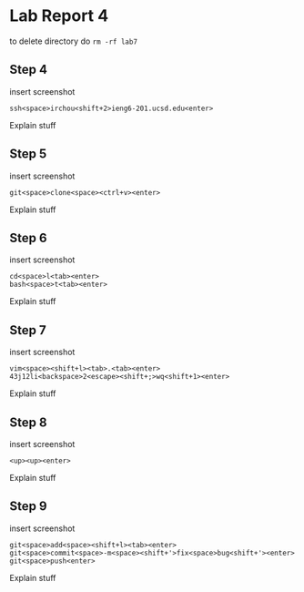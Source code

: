 # Lab Report 4
to delete directory do `rm -rf lab7`
## Step 4
insert screenshot
```
ssh<space>irchou<shift+2>ieng6-201.ucsd.edu<enter>
```
Explain stuff

## Step 5
insert screenshot
```
git<space>clone<space><ctrl+v><enter>
```
Explain stuff

## Step 6
insert screenshot
```
cd<space>l<tab><enter>
bash<space>t<tab><enter>
```
Explain stuff

## Step 7
insert screenshot
```
vim<space><shift+l><tab>.<tab><enter>
43j12li<backspace>2<escape><shift+;>wq<shift+1><enter>
```
Explain stuff

## Step 8
insert screenshot
```
<up><up><enter>
```
Explain stuff

## Step 9
insert screenshot
```
git<space>add<space><shift+l><tab><enter>
git<space>commit<space>-m<space><shift+'>fix<space>bug<shift+'><enter>
git<space>push<enter>
```
Explain stuff
